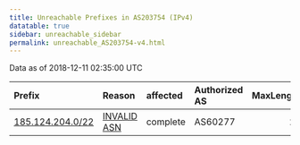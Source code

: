 ```yaml
---
title: Unreachable Prefixes in AS203754 (IPv4)
datatable: true
sidebar: unreachable_sidebar
permalink: unreachable_AS203754-v4.html
---
```


Data as of 2018-12-11 02:35:00 UTC


<div class="datatable-begin"></div>

| Prefix                                                     | Reason                                                                                                   | affected   | Authorized AS   |   MaxLength | Anchor                                         |   unreachable /24s |
|:-----------------------------------------------------------|:---------------------------------------------------------------------------------------------------------|:-----------|:----------------|------------:|:-----------------------------------------------|-------------------:|
| [185.124.204.0/22](https://stat.ripe.net/185.124.204.0/22) | [INVALID ASN](https://rpki-validator.ripe.net/announcement-preview?asn=AS203754&prefix=185.124.204.0/22) | complete   | AS60277         |          22 | [RIPE](unreachable_RIPE_NCC_RPKI_Root-v4.html) |                  4 |

<div class="datatable-end"></div>